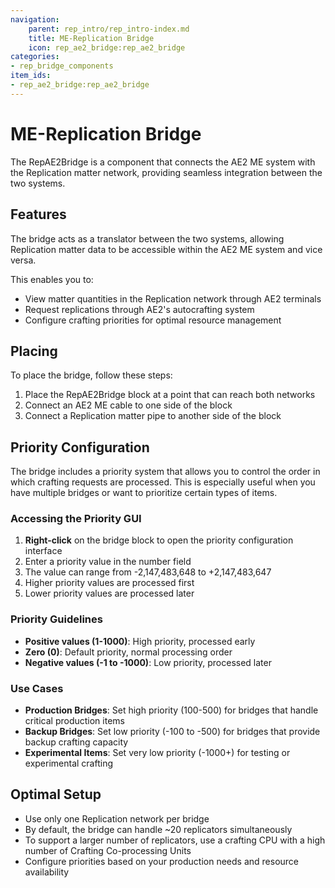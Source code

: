 ```yaml
---
navigation:
    parent: rep_intro/rep_intro-index.md
    title: ME-Replication Bridge
    icon: rep_ae2_bridge:rep_ae2_bridge
categories:
- rep_bridge_components
item_ids:
- rep_ae2_bridge:rep_ae2_bridge
---
```


# ME-Replication Bridge

<Row gap="20">
<BlockImage id="rep_ae2_bridge:rep_ae2_bridge" scale="8"></BlockImage>
</Row>

The RepAE2Bridge is a component that connects the AE2 ME system with the Replication matter network, providing seamless integration between the two systems.

## Features

The bridge acts as a translator between the two systems, allowing Replication matter data to be accessible within the AE2 ME system and vice versa.

This enables you to:
- View matter quantities in the Replication network through AE2 terminals
- Request replications through AE2's autocrafting system
- Configure crafting priorities for optimal resource management

## Placing

To place the bridge, follow these steps:

1. Place the RepAE2Bridge block at a point that can reach both networks
2. Connect an AE2 ME cable to one side of the block
3. Connect a Replication matter pipe to another side of the block

## Priority Configuration

The bridge includes a priority system that allows you to control the order in which crafting requests are processed. This is especially useful when you have multiple bridges or want to prioritize certain types of items.

### Accessing the Priority GUI

1. **Right-click** on the bridge block to open the priority configuration interface
2. Enter a priority value in the number field
3. The value can range from -2,147,483,648 to +2,147,483,647
4. Higher priority values are processed first
5. Lower priority values are processed later

### Priority Guidelines

- **Positive values (1-1000)**: High priority, processed early
- **Zero (0)**: Default priority, normal processing order
- **Negative values (-1 to -1000)**: Low priority, processed later

### Use Cases

- **Production Bridges**: Set high priority (100-500) for bridges that handle critical production items
- **Backup Bridges**: Set low priority (-100 to -500) for bridges that provide backup crafting capacity
- **Experimental Items**: Set very low priority (-1000+) for testing or experimental crafting

## Optimal Setup

* Use only one Replication network per bridge
* By default, the bridge can handle ~20 replicators simultaneously
* To support a larger number of replicators, use a crafting CPU with a high number of Crafting Co-processing Units
* Configure priorities based on your production needs and resource availability 